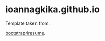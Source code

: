# ioannagkika.github.io

Template taken from: 

[bootstrap4resume](https://github.com/DrSavvina/Bootstrap4Resume/blob/master/).